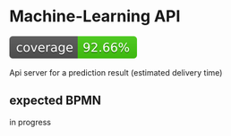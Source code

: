 # Machine-Learning API

[![Coverage Status](./reports/coverage-badge.svg?dummy=8484743)](./reports/index.html)

Api server for a prediction result (estimated delivery time)

## expected BPMN

in progress
